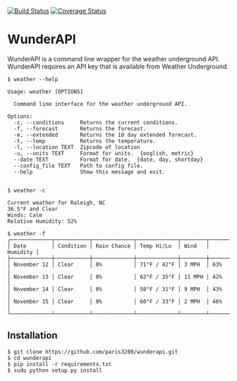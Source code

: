 [![Build Status](https://travis-ci.org/paris3200/WunderAPI.svg?branch=master)](https://travis-ci.org/paris3200/WunderAPI) [![Coverage Status](https://coveralls.io/repos/github/paris3200/WunderAPI/badge.svg?branch=master)](https://coveralls.io/github/paris3200/WunderAPI?branch=master)
# WunderAPI
WunderAPI is a command line wrapper for the weather underground API.  WunderAPI requires an API key that is available from Weather Underground.  

    $ weather --help

    Usage: weather [OPTIONS]

      Command line interface for the weather underground API.

    Options:
      -c, --conditions     Returns the current conditions.
      -f, --forecast       Returns the forecast.
      -e, --extended       Returns the 10 day extended forecast.
      -t, --temp           Returns the temperature.
      -l, --location TEXT  Zipcode of location
      -u, --units TEXT     Format for units.  {english, metric}
      --date TEXT          Format for date.  {date, day, shortday}
      --config_file TEXT   Path to config file.
      --help               Show this message and exit.

    
    $ weather -c

    Current weather for Raleigh, NC 
    36.5°F and Clear 
    Winds: Calm 
    Relative Humidity: 52%

    $ weather -f
    ┌─────────────┬───────────┬─────────────┬─────────────┬────────┬──────────┐
    │ Date        │ Condition │ Rain Chance │ Temp Hi/Lo  │ Wind   │ Humidity │
    ├─────────────┼───────────┼─────────────┼─────────────┼────────┼──────────┤
    │ November 12 │ Clear     │ 0%          │ 71°F / 42°F │ 3 MPH  │ 63%      │
    │ November 13 │ Clear     │ 0%          │ 62°F / 35°F │ 11 MPH │ 42%      │
    │ November 14 │ Clear     │ 0%          │ 58°F / 31°F │ 9 MPH  │ 43%      │
    │ November 15 │ Clear     │ 0%          │ 60°F / 33°F │ 2 MPH  │ 46%      │
    └─────────────┴───────────┴─────────────┴─────────────┴────────┴──────────┘


## Installation

    $ git clone https://github.com/paris3200/wunderapi.git
    $ cd wunderapi
    $ pip install -r requirements.txt
    $ sudo python setup.py install

